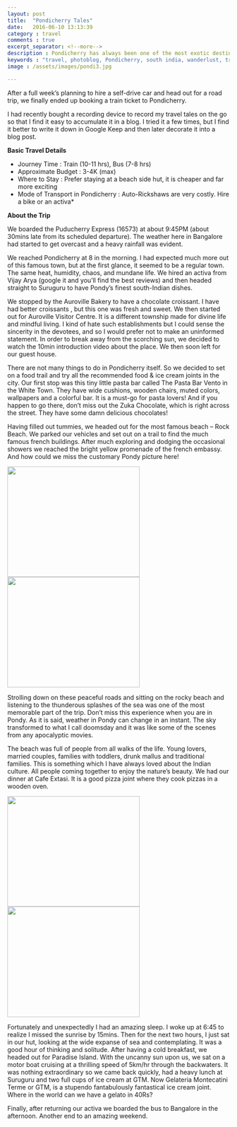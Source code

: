 ```yaml
---
layout: post
title:  "Pondicherry Tales"
date:   2016-06-10 13:13:39
category : travel
comments : true
excerpt_separator: <!--more-->
description : Pondicherry has always been one of the most exotic destinations in South India. Achyut ventured out to explore this beach-side heaven during his summer internship days. Read more about this trip and how he travelled.
keywords : "travel, photoblog, Pondicherry, south india, wanderlust, travel diary, explore, achyutjoshi, achyut, iitjodhpur, pondi, yellowstreets"
image : /assets/images/pondi3.jpg

---
```


After a full week’s planning to hire a self-drive car and head out for a road trip, we finally ended up booking a train ticket to Pondicherry.

I had recently bought a recording device to record my travel tales on the go so that I find it easy to accumulate it in a blog. I tried it a few times, but I find it better to write it down in Google Keep and then later decorate it into a blog post.

<!--more-->

__Basic Travel Details__
* Journey Time : Train (10-11 hrs), Bus (7-8 hrs)                                 
* Approximate Budget : 3-4K (max)
* Where to Stay : Prefer staying at a beach side hut, it is cheaper and far more exciting
* Mode of Transport in Pondicherry : Auto-Rickshaws are very costly. Hire a bike or an activa*

__About the Trip__

We boarded the Puducherry Express (16573) at about 9:45PM (about 30mins late from its scheduled departure). The weather here in Bangalore had started to get overcast and a heavy rainfall was evident.

We reached Pondicherry at 8 in the morning. I had expected much more out of this famous town, but at the first glance, it seemed to be a regular town. The same heat, humidity, chaos, and mundane life. We hired an activa from Vijay Arya (google it and you’ll find the best reviews) and then headed straight to Suruguru to have Pondy’s finest south-Indian dishes.

We stopped by the Auroville Bakery to have a chocolate croissant. I have had better croissants , but this one was fresh and sweet. We then started out for Auroville Visitor Centre. It is a different township made for divine life and mindful living. I kind of hate such establishments but I could sense the sincerity in the devotees, and so I would prefer not to make an uninformed statement. In order to break away from the scorching sun, we decided to watch the 10min introduction video about the place. We then soon left for our guest house.

There are not many things to do in Pondicherry itself. So we decided to set on a food trail and try all the recommended food & ice cream joints in the city. Our first stop was this tiny little pasta bar called The Pasta Bar Vento in the White Town. They have wide cushions, wooden chairs, muted colors, wallpapers and a colorful bar. It is a must-go for pasta lovers! And if you happen to go there, don’t miss out the Zuka Chocolate, which is right across the street. They have some damn delicious chocolates!

Having filled out tummies, we headed out for the most famous beach – Rock Beach. We parked our vehicles and set out on a trail to find the much famous french buildings. After much exploring and dodging the occasional showers we reached the bright yellow promenade of the french embassy. And how could we miss the customary Pondy picture here!

<image align = "middle" height = "250em" width = "300em" src="/assets/images/pondi1.jpg"></image> <image align = "middle" height = "250" width = "300em" src="/assets/images/pondi2.jpg"></image>

Strolling down on these peaceful roads and sitting on the rocky beach and listening to the thunderous splashes of the sea was one of the most memorable part of the trip. Don’t miss this experience when you are in Pondy. As it is said, weather in Pondy can change in an instant. The sky transformed to what I call doomsday and it was like some of the scenes from any apocalyptic movies.

The beach was full of people from all walks of the life. Young lovers, married couples, families with toddlers, drunk mallus and traditional families. This is something which I have always loved about the Indian culture. All people coming together to enjoy the nature’s beauty. We had our dinner at Cafe Extasi. It is a good pizza joint where they cook pizzas in a wooden oven.

<image align = "middle" height = "250em" width = "300em" src="/assets/images/pondi3.jpg"></image> <image align = "middle" height = "250" width = "300em" src="/assets/images/pondi4.jpg"></image>

Fortunately and unexpectedly I had an amazing sleep. I woke up at 6:45 to realize I missed the sunrise by 15mins. Then for the next two hours, I just sat in our hut, looking at the wide expanse of sea and contemplating. It was a good hour of thinking and solitude. After having a cold breakfast, we headed out for Paradise Island. With the uncanny sun upon us, we sat on a motor boat cruising at a thrilling speed of 5km/hr through the backwaters. It was nothing extraordinary so we came back quickly, had a heavy lunch at Suruguru and two full cups of ice cream at GTM. Now Gelateria Montecatini Terme or GTM, is a stupendo fantabulously fantastical ice cream joint. Where in the world can we have a gelato in 40Rs?

Finally, after returning our activa we boarded the bus to Bangalore in the afternoon. Another end to an amazing weekend.
